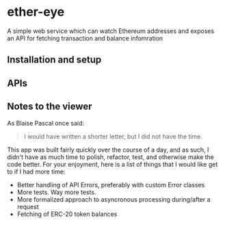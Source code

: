 # ether-eye
A simple web service which can watch Ethereum addresses and exposes an API for fetching transaction and balance infomration

## Installation and setup

## APIs

## Notes to the viewer
As Blaise Pascal once said:
> I would have written a shorter letter, but I did not have the time.

This app was built fairly quickly over the course of a day, and as such, I didn't have as much time to polish, refactor, test, and otherwise make the code better. For your enjoyment, here is a list of things that I would like get to if I had more time:
 * Better handling of API Errors, preferably with custom Error classes
 * More tests. Way more tests.
 * More formalized approach to asyncronous processing during/after a request
 * Fetching of ERC-20 token balances
